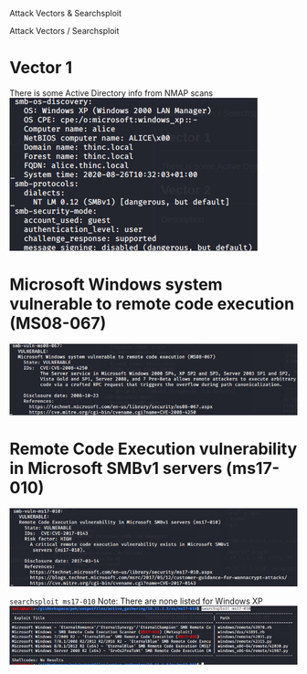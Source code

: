 Attack Vectors & Searchsploit

Attack Vectors / Searchsploit

# Vector 1
There is some Active Directory info from NMAP scans
![378ddc38e21a420e3e33f9a1abe94e88.png](../../../_resources/5da6f605b932410b8b45db162b8c788b.png)

# Microsoft Windows system vulnerable to remote code execution (MS08-067)
![0569b8150be1e21fad3deed2b9b1c49d.png](../../../_resources/e91a4515be0743368db760a6e6a77e9c.png)

# Remote Code Execution vulnerability in Microsoft SMBv1 servers (ms17-010)
![5592a62a9b0881450fabee02af546d39.png](../../../_resources/6df48a625fd34797987be114e0f19055.png)

`searchsploit ms17-010`
Note: There are none listed for Windows XP
![ae2548c4345da87136e1e0dfd53a8709.png](../../../_resources/a45eb0f6e90c4f929c73f052ebbecf80.png)

